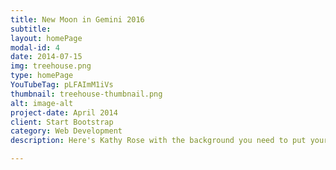 ```yaml
---
title: New Moon in Gemini 2016
subtitle: 
layout: homePage
modal-id: 4
date: 2014-07-15
img: treehouse.png
type: homePage
YouTubeTag: pLFAImM1iVs
thumbnail: treehouse-thumbnail.png
alt: image-alt
project-date: April 2014
client: Start Bootstrap
category: Web Development
description: Here's Kathy Rose with the background you need to put your needs into focus.

---
```

